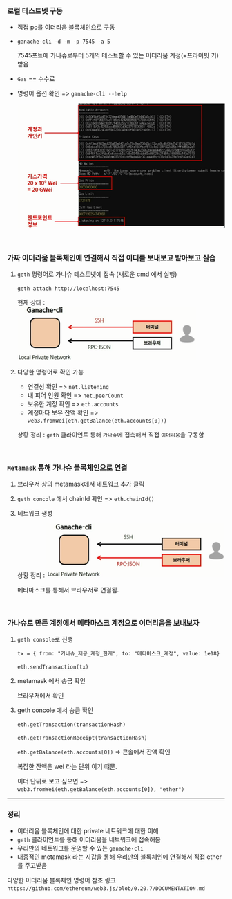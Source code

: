 ### 로컬 테스트넷 구동

- 직접 pc를 이더리움 블록체인으로 구동

- `ganache-cli -d -m -p 7545 -a 5`

  7545포트에 가나슈로부터 5개의 테스트할 수 있는 이더리움 계정(+프라이빗 키) 받음

- `Gas` == 수수료

- 명령어 옵션 확인 => `ganache-cli --help`

  <img src="로컬네트워크활용및실습.assets/image-20220222001153657.png" alt="image-20220222001153657" style="zoom:80%;" />

<br>

### 가짜 이더리움 블록체인에 연결해서 직접 이더를 보내보고 받아보고 실습

1. `geth` 명령어로 가나슈 테스트넷에 접속 (새로운 cmd 에서 실행)

   `geth attach http://localhost:7545`

   현재 상태 : <img src="로컬네트워크활용및실습.assets/image-20220222001629580.png" alt="image-20220222001629580" style="zoom:80%;" />

2. 다양한 명령어로 확인 가능

   - 연결성 확인 => `net.listening`
   - 내 피어 인원 확인 => `net.peerCount`
   - 보유한 계정 확인 => `eth.accounts`
   - 계정마다 보유 잔액 확인 => `web3.fromWei(eth.getBalance(eth.accounts[0]))`

   상황 정리 : `geth` 클라이언트 통해 `가나슈`에 접촉해서 직접 `이더리움`을 구동함

<br>

### `Metamask` 통해 가나슈 블록체인으로 연결

1. 브라우저 상의 metamask에서 네트워크 추가 클릭

2. `geth concole` 에서 chainId 확인 => `eth.chainId()`

3. 네트워크 생성

   상황 정리 : <img src="로컬네트워크활용및실습.assets/image-20220222002804084.png" alt="image-20220222002804084" style="zoom:80%;" />

   메타마스크를 통해서 브라우저로 연결됨. 

<br>

### 가나슈로 만든 계정에서 메타마스크 계정으로 이더리움을 보내보자

1. `geth console`로 진행

   `tx = { from: "가나슈_제공_계정_한개", to: "메타마스크_계정", value: 1e18}`

   `eth.sendTransaction(tx)`

2. metamask 에서 송금 확인

   브라우저에서 확인

3. geth concole 에서 송금 확인

   `eth.getTransaction(transactionHash)`

   `eth.getTransactionReceipt(transactionHash)`

   `eth.getBalance(eth.accounts[0])` => 콘솔에서 잔액 확인

   복잡한 잔액은 wei 라는 단위 이기 떄문.

   이더 단위로 보고 싶으면 => `web3.fromWei(eth.getBalance(eth.accounts[0]), "ether")`

<hr>

### 정리

- 이더리움 블록체인에 대한 private 네트워크에 대한 이해
- `geth` 클라이언트를 통해 이더리움을 네트워크에 접속해봄
- 우리만의 네트워크를 운영할 수 있는 `ganache-cli`
- 대중적인 metamask 라는 지갑을 통해 우리만의 블록체인에 연결해서 직접 ether를 주고받음 



다양한 이더리움 블록체인 명령어 참조 링크 `https://github.com/ethereum/web3.js/blob/0.20.7/DOCUMENTATION.md`
